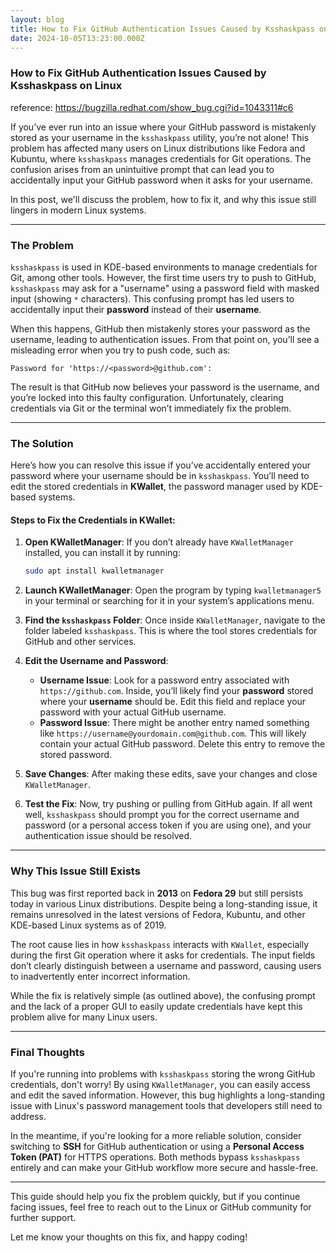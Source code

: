 ```yaml
---
layout: blog
title: How to Fix GitHub Authentication Issues Caused by Ksshaskpass on Linux
date: 2024-10-05T13:23:00.000Z
---
```

### **How to Fix GitHub Authentication Issues Caused by Ksshaskpass on Linux**

reference: https://bugzilla.redhat.com/show_bug.cgi?id=1043311#c6

If you’ve ever run into an issue where your GitHub password is mistakenly stored as your username in the `ksshaskpass` utility, you’re not alone! This problem has affected many users on Linux distributions like Fedora and Kubuntu, where `ksshaskpass` manages credentials for Git operations. The confusion arises from an unintuitive prompt that can lead you to accidentally input your GitHub password when it asks for your username.

In this post, we'll discuss the problem, how to fix it, and why this issue still lingers in modern Linux systems.

---

### The Problem

`ksshaskpass` is used in KDE-based environments to manage credentials for Git, among other tools. However, the first time users try to push to GitHub, `ksshaskpass` may ask for a "username" using a password field with masked input (showing `*` characters). This confusing prompt has led users to accidentally input their **password** instead of their **username**.

When this happens, GitHub then mistakenly stores your password as the username, leading to authentication issues. From that point on, you’ll see a misleading error when you try to push code, such as:

```
Password for 'https://<password>@github.com':
```

The result is that GitHub now believes your password is the username, and you’re locked into this faulty configuration. Unfortunately, clearing credentials via Git or the terminal won’t immediately fix the problem.

---

### The Solution

Here’s how you can resolve this issue if you’ve accidentally entered your password where your username should be in `ksshaskpass`. You’ll need to edit the stored credentials in **KWallet**, the password manager used by KDE-based systems.

#### Steps to Fix the Credentials in KWallet:

1. **Open KWalletManager**:
   If you don’t already have `KWalletManager` installed, you can install it by running:
   ```bash
   sudo apt install kwalletmanager
   ```

2. **Launch KWalletManager**:
   Open the program by typing `kwalletmanager5` in your terminal or searching for it in your system’s applications menu.

3. **Find the `ksshaskpass` Folder**:
   Once inside `KWalletManager`, navigate to the folder labeled `ksshaskpass`. This is where the tool stores credentials for GitHub and other services.

4. **Edit the Username and Password**:
   - **Username Issue**: Look for a password entry associated with `https://github.com`. Inside, you’ll likely find your **password** stored where your **username** should be. Edit this field and replace your password with your actual GitHub username.
   - **Password Issue**: There might be another entry named something like `https://username@yourdomain.com@github.com`. This will likely contain your actual GitHub password. Delete this entry to remove the stored password.

5. **Save Changes**:
   After making these edits, save your changes and close `KWalletManager`.

6. **Test the Fix**:
   Now, try pushing or pulling from GitHub again. If all went well, `ksshaskpass` should prompt you for the correct username and password (or a personal access token if you are using one), and your authentication issue should be resolved.

---

### Why This Issue Still Exists

This bug was first reported back in **2013** on **Fedora 29** but still persists today in various Linux distributions. Despite being a long-standing issue, it remains unresolved in the latest versions of Fedora, Kubuntu, and other KDE-based Linux systems as of 2019.

The root cause lies in how `ksshaskpass` interacts with `KWallet`, especially during the first Git operation where it asks for credentials. The input fields don’t clearly distinguish between a username and password, causing users to inadvertently enter incorrect information.

While the fix is relatively simple (as outlined above), the confusing prompt and the lack of a proper GUI to easily update credentials have kept this problem alive for many Linux users.

---

### Final Thoughts

If you're running into problems with `ksshaskpass` storing the wrong GitHub credentials, don't worry! By using `KWalletManager`, you can easily access and edit the saved information. However, this bug highlights a long-standing issue with Linux's password management tools that developers still need to address.

In the meantime, if you're looking for a more reliable solution, consider switching to **SSH** for GitHub authentication or using a **Personal Access Token (PAT)** for HTTPS operations. Both methods bypass `ksshaskpass` entirely and can make your GitHub workflow more secure and hassle-free.

---

This guide should help you fix the problem quickly, but if you continue facing issues, feel free to reach out to the Linux or GitHub community for further support.

Let me know your thoughts on this fix, and happy coding!
